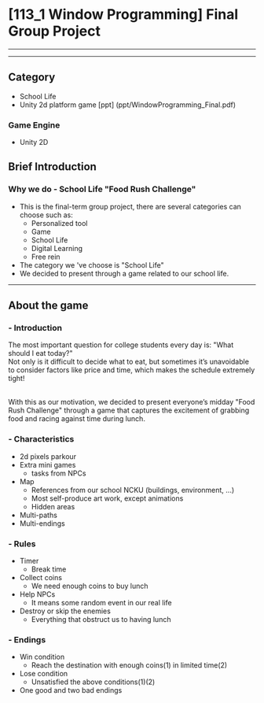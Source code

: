 # [113_1 Window Programming] Final Group Project
---
---
## Category
- School Life
- Unity 2d platform game
[ppt] (ppt/WindowProgramming_Final.pdf)

### Game Engine
- Unity 2D

## Brief Introduction
### Why we do - School Life "Food Rush Challenge"
- This is the final-term group project, there are several categories can choose such as:
  - Personalized tool
  - Game
  - School Life
  - Digital Learning
  - Free rein
- The category we 've choose is "School Life" 
- We decided to present through a game related to our school life.

---
## About the game
### - Introduction
The most important question for college students every day is: "What should I eat today?"<br>
Not only is it difficult to decide what to eat, but sometimes it’s unavoidable to consider factors like price and time, which makes the schedule extremely tight!<br>

<br>With this as our motivation, we decided to present everyone’s midday "Food Rush Challenge" 
through a game that captures the excitement of grabbing food and racing against time during lunch.

### - Characteristics
- 2d pixels parkour
- Extra mini games
  - tasks from NPCs
- Map
  - References from our school NCKU (buildings, environment, ...) 
  - Most self-produce art work, except animations
  - Hidden areas
- Multi-paths
- Multi-endings

### - Rules
- Timer
  - Break time
- Collect coins
  - We need enough coins to buy lunch
- Help NPCs
  - It means some random event in our real life
- Destroy or skip the enemies
  - Everything that obstruct us to having lunch

### - Endings
- Win condition
  - Reach the destination with enough coins(1) in limited time(2)
- Lose condition
  - Unsatisfied the above conditions(1)(2)
- One good and two bad endings
